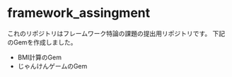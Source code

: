 # framework_assingment
これのリポジトリはフレームワーク特論の課題の提出用リポジトリです。
下記のGemを作成しました。

* BMI計算のGem  
* じゃんけんゲームのGem

